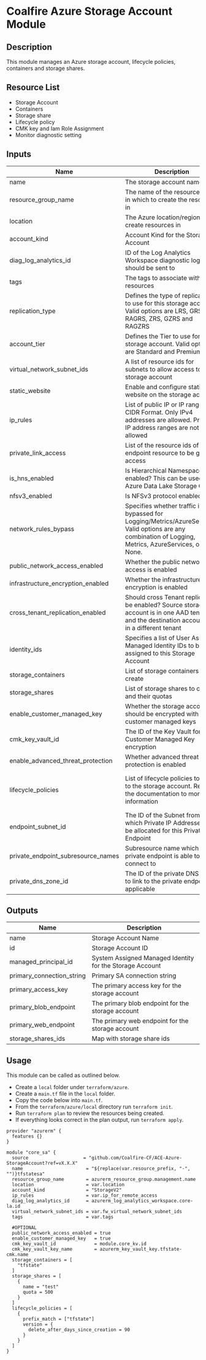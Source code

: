 # Coalfire Azure Storage Account Module

## Description

This module manages an Azure storage account, lifecycle policies, containers and storage shares.

## Resource List

- Storage Account
- Containers
- Storage share
- Lifecycle policy
- CMK key and Iam Role Assignment
- Monitor diagnostic setting

## Inputs

| Name | Description | Type | Default | Required |
|------|-------------|------|---------|:-----:|
| name | The storage account name | string | N/A | yes |
| resource_group_name | The name of the resource group in which to create the resource in | string | N/A | yes |
| location | The Azure location/region to create resources in | string | N/A | yes |
| account_kind | Account Kind for the Storage Account | string | N/A | yes |
| diag_log_analytics_id | ID of the Log Analytics Workspace diagnostic logs should be sent to | string | N/A | yes |
| tags | The tags to associate with the resources | map(string) | N/A | yes |
| replication_type | Defines the type of replication to use for this storage account. Valid options are LRS, GRS, RAGRS, ZRS, GZRS and RAGZRS | string | ZRS | no |
| account_tier | Defines the Tier to use for this storage account. Valid options are Standard and Premium | string | Standard | no |
| virtual_network_subnet_ids | A list of resource ids for subnets to allow access to the storage account | list(string) | null | no |
| static_website | Enable and configure static website on the storage account | map(string) | null | no |
| ip_rules | List of public IP or IP ranges in CIDR Format. Only IPv4 addresses are allowed. Private IP address ranges are not allowed | list(string) | null | no |
| private_link_access | List of the resource ids of the endpoint resource to be granted access | list(string) | [] | no |
| is_hns_enabled | Is Hierarchical Namespace enabled? This can be used with Azure Data Lake Storage Gen 2 | bool | false | no |
| nfsv3_enabled | Is NFSv3 protocol enabled | bool | false | no |
| network_rules_bypass | Specifies whether traffic is bypassed for Logging/Metrics/AzureServices. Valid options are any combination of Logging, Metrics, AzureServices, or None. | list(string) | null | no |
| public_network_access_enabled | Whether the public network access is enabled | bool | false | no |
| infrastructure_encryption_enabled | Whether the infrastructure encryption is enabled | bool | false | no |
| cross_tenant_replication_enabled | Should cross Tenant replication be enabled? Source storage account is in one AAD tenant, and the destination account is in a different tenant | bool | false | no |
| identity_ids | Specifies a list of User Assigned Managed Identity IDs to be assigned to this Storage Account | list(string) | null | no |
| storage_containers | List of storage containers to create | list(string) | [] | no |
| storage_shares | List of storage shares to create and their quotas | list(string) | [] | no |
| enable_customer_managed_key | Whether the storage account should be encrypted with customer managed keys | bool | false | no |
| cmk_key_vault_id | The ID of the Key Vault for Customer Managed Key encryption | string | null | no |
| enable_advanced_threat_protection | Whether advanced threat protection is enabled | bool | false | no |
| lifecycle_policies | List of lifecycle policies to apply to the storage account. Refer to the documentation to more information | list(object({prefix_match = set(string),base_blob = optional(object({})),optional(version = object({})),optional(snapshot = object({}))})) | no |
| endpoint_subnet_id | The ID of the Subnet from which Private IP Addresses will be allocated for this Private Endpoint | string | null | no |
| private_endpoint_subresource_names | Subresource name which the private endpoint is able to connect to | list(string) | [] | no |
| private_dns_zone_id | The ID of the private DNS zone to link to the private endpoint if applicable | string | null | no |

## Outputs

| Name | Description |
|------|-------------|
| name | Storage Account Name |
| id | Storage Account ID |
| managed_principal_id | System Assigned Managed Identity for the Storage Account |
| primary_connection_string | Primary SA connection string |
| primary_access_key | The primary access key for the storage account |
| primary_blob_endpoint | The primary blob endpoint for the storage account |
| primary_web_endpoint | The primary web endpoint for the storage account |
| storage_shares_ids | Map with storage share ids |

## Usage

This module can be called as outlined below.

- Create a `local` folder under `terraform/azure`.
- Create a `main.tf` file in the `local` folder.
- Copy the code below into `main.tf`.
- From the `terraform/azure/local` directory run `terraform init`.
- Run `terraform plan` to review the resources being created.
- If everything looks correct in the plan output, run `terraform apply`.

```hcl
provider "azurerm" {
  features {}
}

module "core_sa" {
  source                    = "github.com/Coalfire-CF/ACE-Azure-StorageAccount?ref=vX.X.X"
  name                       = "${replace(var.resource_prefix, "-", "")}tfstatesa"
  resource_group_name        = azurerm_resource_group.management.name
  location                   = var.location
  account_kind               = "StorageV2"
  ip_rules                   = var.ip_for_remote_access
  diag_log_analytics_id      = azurerm_log_analytics_workspace.core-la.id
  virtual_network_subnet_ids = var.fw_virtual_network_subnet_ids
  tags                       = var.tags

  #OPTIONAL
  public_network_access_enabled = true
  enable_customer_managed_key   = true
  cmk_key_vault_id              = module.core_kv.id
  cmk_key_vault_key_name        = azurerm_key_vault_key.tfstate-cmk.name
  storage_containers = [
    "tfstate"
  ]
  storage_shares = [
    {
      name = "test"
      quota = 500
    }
  ]
  lifecycle_policies = [
    {
      prefix_match = ["tfstate"]
      version = {
        delete_after_days_since_creation = 90
      }
    }
  ]
}
```
